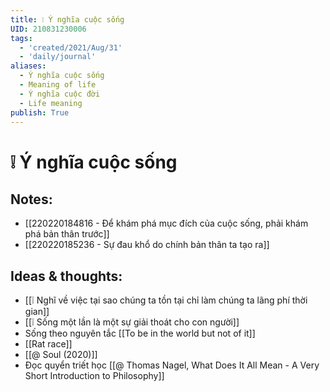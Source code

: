 ```yaml
---
title: ❕ Ý nghĩa cuộc sống
UID: 210831230006
tags:
  - 'created/2021/Aug/31'
  - 'daily/journal'
aliases:
  - Ý nghĩa cuộc sống
  - Meaning of life
  - Ý nghĩa cuộc đời
  - Life meaning
publish: True
---
```

# ❕ Ý nghĩa cuộc sống

## Notes:
- [[220220184816 - Để khám phá mục đích của cuộc sống, phải khám phá bản thân trước]]
- [[220220185236 - Sự đau khổ do chính bản thân ta tạo ra]]


## Ideas & thoughts:
- [[❕ Nghĩ về việc tại sao chúng ta tồn tại chỉ làm chúng ta lãng phí thời gian]]
- [[❕ Sống một lần là một sự giải thoát cho con người]]
- Sống theo nguyên tắc [[To be in the world but not of it]]
- [[Rat race]]
- [[@ Soul (2020)]]
- Đọc quyển triết học [[@ Thomas Nagel, What Does It All Mean - A Very Short Introduction to Philosophy]]

